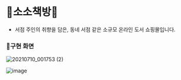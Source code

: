 # 📖소소책방📖
- 서점 주인의 취향을 담은, 동네 서점 같은 소규모 온라인 도서 쇼핑몰입니다.



### 🔎구현 화면
![20210710_001753 (2)](https://user-images.githubusercontent.com/73736082/125173606-1cbb2600-e1fb-11eb-874e-de418914a6ef.png)

![image](https://user-images.githubusercontent.com/73736082/125175030-7542f100-e204-11eb-9b3f-e3d59d9b9618.png)
